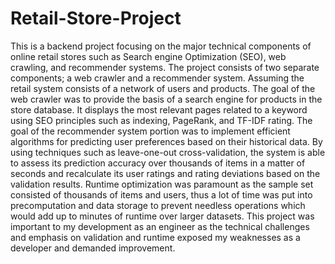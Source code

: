 # Retail-Store-Project

This is a backend project focusing on the major technical components of online retail stores such as Search engine Optimization (SEO), web crawling, and recommender systems. The project consists of two separate components; a web crawler and a recommender system. Assuming the retail system consists of a network of users and products. The goal of the web crawler was to provide the basis of a search engine for products in the store database. It displays the most relevant pages related to a keyword using SEO principles such as indexing, PageRank, and TF-IDF rating. The goal of the recommender system portion was to implement efficient algorithms for predicting user preferences based on their historical data. By using techniques such as leave-one-out cross-validation, the system is able to assess its prediction accuracy over thousands of items in a matter of seconds and recalculate its user ratings and rating deviations based on the validation results. Runtime optimization was paramount as the sample set consisted of thousands of items and users, thus a lot of time was put into precomputation and data storage to prevent needless operations which would add up to minutes of runtime over larger datasets. This project was important to my development as an engineer as the technical challenges and emphasis on validation and runtime exposed my weaknesses as a developer and demanded improvement. 
